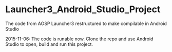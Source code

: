 # Launcher3_Android_Studio_Project
The code from AOSP Launcher3 restructured to make compilable in Android Studio

2015-11-06: The code is runable now. Clone the repo and use Android Studio to open, build and run this project.
